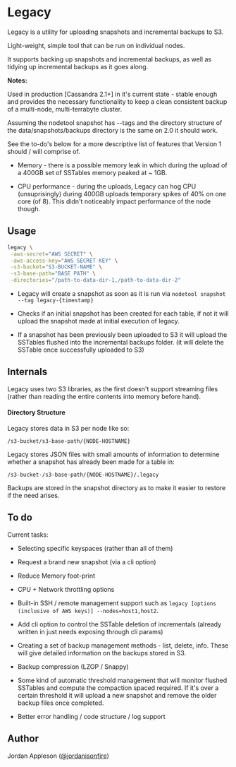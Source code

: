 Legacy
======

Legacy is a utility for uploading snapshots and incremental backups to S3.

Light-weight, simple tool that can be run on individual nodes.

It supports backing up snapshots and incremental backups, as well as tidying up incremental backups as it goes along.

**Notes:**

Used in production [Cassandra 2.1+] in it's current state - stable enough and provides the necessary functionality to keep a clean consistent backup of a multi-node, multi-terrabyte cluster.

Assuming the nodetool snapshot has --tags and the directory structure of the data/snapshots/backups directory is the same on 2.0 it should work.

See the to-do's below for a more descriptive list of features that Version 1 should / will comprise of.

- Memory - there is a possible memory leak in which during the upload of a 400GB set of SSTables memory peaked at ~ 1GB.

- CPU performance - during the uploads, Legacy can hog CPU (unsuprisingly) during 400GB uploads temporary spikes of 40% on one core (of 8). This didn't noticeably impact performance of the node though.

Usage
-----

```bash
legacy \
 -aws-secret="AWS SECRET" \
 -aws-access-key="AWS SECRET KEY" \
 -s3-bucket="S3-BUCKET-NAME" \
 -s3-base-path="BASE PATH" \
 -directories="/path-to-data-dir-1,/path-to-data-dir-2"
```


- Legacy will create a snapshot as soon as it is run via ```nodetool snapshot --tag legacy-{timestamp}```

- Checks if an initial snapshot has been created for each table, if not it will upload the snapshot made at initial execution of legacy.

- If a snapshot has been previously been uploaded to S3 it will upload the SSTables flushed into the incremental backups folder.
(it will delete the SSTable once successfully uploaded to S3)

Internals
---------

Legacy uses two S3 libraries, as the first doesn't support streaming files (rather than reading the entire contents into memory before hand).

#### Directory Structure ####

Legacy stores data in S3 per node like so:

`/s3-bucket/s3-base-path/{NODE-HOSTNAME}`

Legacy stores JSON files with small amounts of information to determine whether a snapshot has already been made for a table in:

`/s3-bucket-/s3-base-path/{NODE-HOSTNAME}/.legacy`

Backups are stored in the snapshot directory as to make it easier to restore if the need arises.

To do
------

Current tasks:

- Selecting specific keyspaces (rather than all of them)

- Request a brand new snapshot (via a cli option)

- Reduce Memory foot-print

- CPU + Network throttling options

- Built-in SSH / remote management support such as `legacy [options (inclusive of AWS keys)] --nodes=host1,host2`.

- Add cli option to control the SSTable deletion of incrementals (already written in just needs exposing through cli params)

- Creating a set of backup management methods - list, delete, info. These will give detailed information on the backups stored in S3.

- Backup compression (LZOP / Snappy)

- Some kind of automatic threshold management that will monitor flushed SSTables and compute the compaction spaced required. If it's over a certain threshold it will upload a new snapshot and remove the older backup files once completed.

- Better error handling / code structure / log support

Author
------

Jordan Appleson ([@jordanisonfire](https://twitter.com/jordanisonfire))
